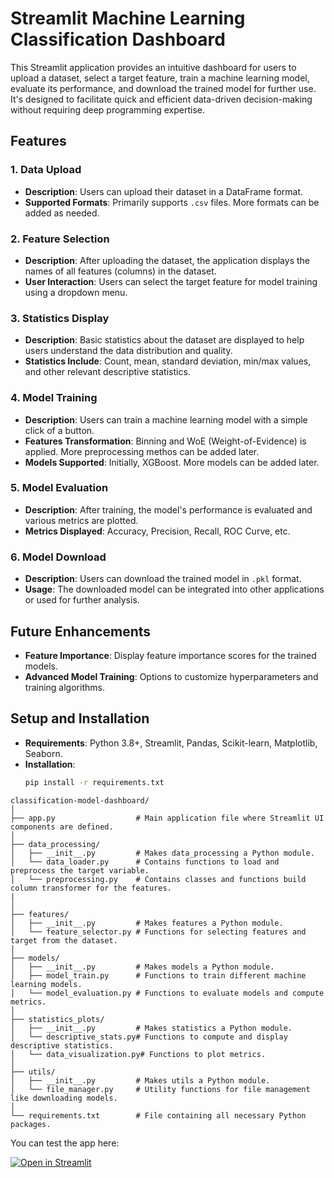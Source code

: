  # Streamlit Machine Learning Classification Dashboard

This Streamlit application provides an intuitive dashboard for users to upload a dataset, select a target feature, train a machine learning model, evaluate its performance, and download the trained model for further use. It's designed to facilitate quick and efficient data-driven decision-making without requiring deep programming expertise.

## Features

### 1. Data Upload
- **Description**: Users can upload their dataset in a DataFrame format.
- **Supported Formats**: Primarily supports `.csv` files. More formats can be added as needed.

### 2. Feature Selection
- **Description**: After uploading the dataset, the application displays the names of all features (columns) in the dataset.
- **User Interaction**: Users can select the target feature for model training using a dropdown menu.

### 3. Statistics Display
- **Description**: Basic statistics about the dataset are displayed to help users understand the data distribution and quality.
- **Statistics Include**: Count, mean, standard deviation, min/max values, and other relevant descriptive statistics.

### 4. Model Training
- **Description**: Users can train a machine learning model with a simple click of a button.
- **Features Transformation**: Binning and WoE (Weight-of-Evidence) is applied. More preprocessing methos can be added later.
- **Models Supported**: Initially, XGBoost. More models can be added later.

### 5. Model Evaluation
- **Description**: After training, the model's performance is evaluated and various metrics are plotted.
- **Metrics Displayed**: Accuracy, Precision, Recall, ROC Curve, etc.

### 6. Model Download
- **Description**: Users can download the trained model in `.pkl` format.
- **Usage**: The downloaded model can be integrated into other applications or used for further analysis.

## Future Enhancements
- **Feature Importance**: Display feature importance scores for the trained models.
- **Advanced Model Training**: Options to customize hyperparameters and training algorithms.

## Setup and Installation
- **Requirements**: Python 3.8+, Streamlit, Pandas, Scikit-learn, Matplotlib, Seaborn.
- **Installation**:
  ```bash
  pip install -r requirements.txt

```
classification-model-dashboard/
│
├── app.py                  # Main application file where Streamlit UI components are defined.
│
├── data_processing/
│   ├── __init__.py         # Makes data_processing a Python module.
│   └── data_loader.py      # Contains functions to load and preprocess the target variable.
│   └── preprocessing.py    # Contains classes and functions build column transformer for the features.
|
│
├── features/
│   ├── __init__.py         # Makes features a Python module.
│   └── feature_selector.py # Functions for selecting features and target from the dataset.
│
├── models/
│   ├── __init__.py         # Makes models a Python module.
│   ├── model_train.py      # Functions to train different machine learning models.
│   └── model_evaluation.py # Functions to evaluate models and compute metrics.
│
├── statistics_plots/
│   ├── __init__.py         # Makes statistics a Python module.
│   └── descriptive_stats.py# Functions to compute and display descriptive statistics.
│   └── data_visualization.py# Functions to plot metrics.
│
├── utils/
│   ├── __init__.py         # Makes utils a Python module.
│   └── file_manager.py     # Utility functions for file management like downloading models.
│
└── requirements.txt        # File containing all necessary Python packages.
```

You can test the app here:

<p align="left">
  <a href="link">
    <img src="https://img.shields.io/badge/Open%20in-Streamlit-ff4b4b?style=for-the-badge&logo=streamlit&logoColor=white" alt="Open in Streamlit"/>
  </a>
</p>